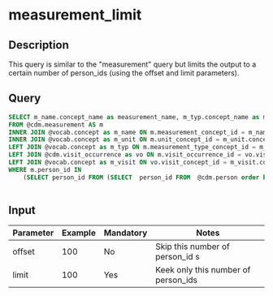 # measurement_limit

## Description
This query is similar to the "measurement" query but limits the output to a certain number of person_ids (using the offset and limit parameters).

## Query

```sql
SELECT m_name.concept_name as measurement_name, m_typ.concept_name as measurement_type, m_unit.concept_name as unit, m_visit.concept_name as visit, m.*, vo.visit_source_value
FROM @cdm.measurement AS m
INNER JOIN @vocab.concept as m_name ON m.measurement_concept_id = m_name.concept_id
INNER JOIN @vocab.concept as m_unit ON m.unit_concept_id = m_unit.concept_id
LEFT JOIN @vocab.concept as m_typ ON m.measurement_type_concept_id = m_typ.concept_id
LEFT JOIN @cdm.visit_occurrence as vo ON m.visit_occurrence_id = vo.visit_occurrence_id
LEFT JOIN @vocab.concept as m_visit ON vo.visit_concept_id = m_visit.concept_id
WHERE m.person_id IN
	(SELECT person_id FROM (SELECT  person_id FROM  @cdm.person order by 1) a OFFSET COALESCE($1,0) LIMIT $2) 
	
```

## Input

|  Parameter |  Example |  Mandatory |  Notes |
| --- | --- | --- | --- |
| offset| 100  | No | Skip this number of person_id s |
| limit | 100  | Yes| Keek only this number of person_ids |
